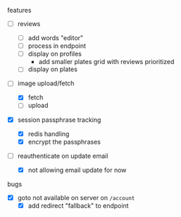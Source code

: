 features

- [ ] reviews
  - [ ] add words "editor"
  - [ ] process in endpoint
  - [ ] display on profiles
    - add smaller plates grid with reviews prioritized
  - [ ] display on plates
- [ ] image upload/fetch

  - [x] fetch
  - [ ] upload

- [x] session passphrase tracking
  - [x] redis handling
  - [x] encrypt the passphrases
- [ ] reauthenticate on update email
  - [x] not allowing email update for now

bugs

- [x] goto not available on server on `/account`
  - [x] add redirect "fallback" to endpoint

